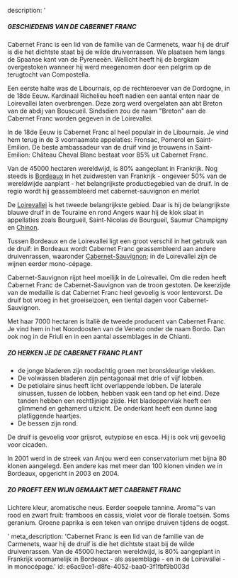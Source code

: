 description: '<h5>GESCHIEDENIS VAN DE CABERNET FRANC</h5><p>Cabernet Franc is een lid van de familie van de Carmenets, waar hij de druif is die het dichtste staat bij de wilde druivenrassen. We plaatsen hem langs de Spaanse kant van de Pyreneeën. Wellicht heeft hij de bergkam overgestoken wanneer hij werd meegenomen door een pelgrim op de terugtocht van Compostella.&nbsp;</p><p>Een eerste halte was de Libournais, op de rechteroever van de Dordogne, in de 18de Eeuw. Kardinaal Richelieu heeft nadien een aantal enten naar de Loirevallei laten overbrengen. Deze zorg werd overgelaten aan abt Breton van de abdij van Bouscueil. Sindsdien zou de naam "Breton" aan de Cabernet Franc worden gegeven in de Loirevallei.&nbsp;</p><p>In de 18de Eeuw is Cabernet Franc al heel populair in de Libournais. Je vind hem terug in de 3 voornaamste appelaties: Fronsac, Pomerol en Saint-Emilion.&nbsp;De beste ambassadeur van de druif vind je trouwens in Saint-Emilion: Château Cheval Blanc bestaat voor 85% uit Cabernet Franc.</p><p>Van de 45000 hectaren wereldwijd, is 80% aangeplant in Frankrijk. Nog steeds is&nbsp;<a href="/nl/region/bordeaux">Bordeaux</a>&nbsp;in het zuidwesten van Frankrijk - ongeveer 50% van de wereldwijde aanplant - het belangrijkste productiegebied van de druif. In de regio wordt hij geassembleerd met cabernet-sauvignon en merlot</p><p>De&nbsp;<a href="/nl/region/loire">Loirevallei</a>&nbsp;is het tweede belangrijkste gebied. Daar is hij de belangrijkste blauwe druif in de Touraine en rond Angers waar hij de klok slaat in appellaties zoals Bourgueil, Saint-Nicolas de Bourgueil, Saumur Champigny en <a href="/nl/region/chinon">Chinon</a>.</p><p>Tussen Bordeaux en de Loirevallei ligt een groot verschil in het gebruik van de druif: in Bordeaux wordt Cabernet Franc geassembleerd aan andere druivenrassen, waaronder&nbsp;<a href="/nl/grape/cabernet-sauvignon">Cabernet-Sauvignon</a>; in de Loirevallei zijn de wijnen eerder mono-cépage.&nbsp;</p><p>Cabernet-Sauvignon rijpt heel moeilijk in de Loirevallei. Om die reden heeft Cabernet Franc de Cabernet-Sauvignon van de troon gestoten. De keerzijde van de medaille is dat Cabernet Franc heel gevoelig is voor lentevorst. De druif bot vroeg in het groeiseizoen, een tiental dagen voor Cabernet-Sauvignon.</p><p>Met haar 7000 hectaren is Italië de tweede producent van Cabernet Franc. Je vind hem in het Noordoosten van de Veneto onder de naam Bordo. Dan ook nog in de Friuli en in een aantal assemblages in de Chianti.</p><h5>ZO HERKEN JE DE CABERNET FRANC PLANT</h5><ul><li>de jonge bladeren zijn roodachtig groen met bronskleurige vlekken. </li><li>De volwassen bladeren zijn pentagonaal met drie of vijf lobben. </li><li>De petiolaire sinus heeft licht overlappende lobben. De laterale sinussen, tussen de lobben, hebben vaak een tand op het eind. Deze tanden hebben een rechtlijnige zijde. Het bladoppervlak heeft een glimmend en gehamerd uitzicht. De onderkant heeft een dunne laag platliggende haartjes. </li><li>De bessen zijn rond.</li></ul><p>De druif is gevoelig voor grijsrot, eutypiose en esca. Hij is ook vrij gevoelig voor cicaden.</p><p>In 2001 werd in de streek van Anjou werd een conservatorium met bijna 80 klonen aangelegd. Een andere kas met meer dan 100 klonen vinden we in Bordeaux, opgericht in 2003 en 2004.</p><h5>ZO PROEFT EEN WIJN GEMAAKT MET CABERNET FRANC</h5><p>Lichtere kleur, aromatische neus. Eerder soepele tannine. Aroma''s van rood en zwart fruit: framboos en cassis, violet voor de florale toetsen. Soms geranium. Groene paprika is een teken van onrijpe druiven tijdens de oogst.</p>'
meta_description: 'Cabernet Franc is een lid van de familie van de Carmenets, waar hij de druif is die het dichtste staat bij de wilde druivenrassen. Van de 45000 hectaren wereldwijd, is 80% aangeplant in Frankrijk voornamelijk in Bordeaux - als assemblage - en in de Loirevallei - in monocépage.'
id: e6ac9ce1-d8fe-4052-baa0-3f1fbf9b003d
